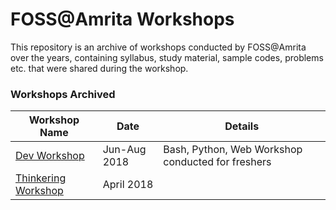 # FOSS@Amrita Workshops
This repository is an archive of workshops conducted by FOSS@Amrita over the years,
containing syllabus, study material, sample codes, problems etc. that were shared during
the workshop.

### Workshops Archived
| Workshop Name | Date | Details
| ---- | ---- | --- |
| [Dev Workshop](https://github.com/amfoss/Workshops/tree/dev-workshop) | Jun-Aug 2018 | Bash, Python, Web Workshop conducted for freshers |
| [Thinkering Workshop](https://github.com/amfoss/Workshops/tree/thinkering-workshop) | April 2018 | | 